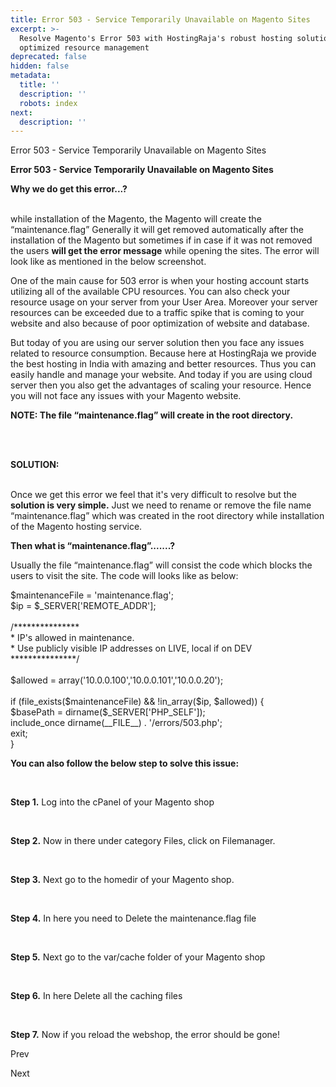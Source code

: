 ```yaml
---
title: Error 503 - Service Temporarily Unavailable on Magento Sites
excerpt: >-
  Resolve Magento's Error 503 with HostingRaja's robust hosting solutions and
  optimized resource management
deprecated: false
hidden: false
metadata:
  title: ''
  description: ''
  robots: index
next:
  description: ''
---
```


<div class="page-header">

Error 503 - Service Temporarily Unavailable on Magento Sites 
</div>

<div itemprop="articleBody">
<strong>Error 503 - Service Temporarily Unavailable on Magento Sites</strong>
<p dir="ltr"><strong><span style={{fontFamily: "georgia, palatino"}}>Why we do get this error...?</span></strong><br /><strong><br /></strong></p>
<p dir="ltr">while installation of the Magento, the Magento will create the “maintenance.flag” Generally it will get removed automatically after the installation of the Magento but sometimes if in case if it was not removed the users <strong>will get the error message</strong> while opening the sites. The error will look like as mentioned in the below screenshot.</p>
<p dir="ltr"> </p>
<p><span style={{fontWeight: 400}}>One of the main cause for 503 error is when your hosting account starts utilizing all of the available CPU resources. You can also check your resource usage on your server from your User Area. Moreover your server resources can be exceeded due to a traffic spike that is coming to your website and also because of poor optimization of website and database. </span></p>
<p dir="ltr"> </p>
<p><span style={{fontWeight: 400}}>But today of you are using our server solution then you face any issues related to resource consumption. Because here at HostingRaja we provide the best hosting in India with amazing and better resources. Thus you can easily handle and manage your website. And today if you are using cloud server then you also get the advantages of scaling your resource. Hence you will not face any issues with your Magento website. </span></p>
<p> </p>
<p dir="ltr"><strong>NOTE: The file “maintenance.flag” will create in the root directory.</strong></p>
<p><br /><br /></p>
<p dir="ltr"></p>
<p> </p>
<p dir="ltr"><strong><span style={{fontFamily: "georgia, palatino"}}>SOLUTION:</span><br /><br /></strong></p>
<p dir="ltr">Once we get this error we feel that it's very difficult to resolve but the <strong>solution is very simple.</strong> Just we need to rename or remove the file name “maintenance.flag” which was created in the root directory while installation of the Magento hosting service.</p>
<p> </p>
<p dir="ltr"><span style={{fontFamily: "georgia, palatino"}}><strong>Then what is “maintenance.flag”.......?</strong></span></p>
<p> </p>
<p dir="ltr">Usually the file “maintenance.flag” will consist the code which blocks the users to visit the site. The code will looks like as below:</p>
<p> </p>
<p dir="ltr">$maintenanceFile = 'maintenance.flag';<br class="kix-line-break" />$ip = $_SERVER['REMOTE_ADDR'];<br class="kix-line-break" /><br class="kix-line-break" />/***************<br class="kix-line-break" />* IP's allowed in maintenance.<br class="kix-line-break" />* Use publicly visible IP addresses on LIVE, local if on DEV<br class="kix-line-break" />***************/<br class="kix-line-break" /><br class="kix-line-break" />$allowed = array('10.0.0.100','10.0.0.101','10.0.0.20');<br class="kix-line-break" /><br class="kix-line-break" />if (file_exists($maintenanceFile) &amp;&amp; !in_array($ip, $allowed)) {<br class="kix-line-break" />   $basePath = dirname($_SERVER['PHP_SELF']);<br class="kix-line-break" />   include_once dirname(__FILE__) . '/errors/503.php';<br class="kix-line-break" />   exit;<br class="kix-line-break" />}</p>
<div> </div>
<div>
<p><strong>You can also follow the below step to solve this issue: </strong></p>
<br />
<p><span style={{fontWeight: 400}}><strong>Step 1.</strong> Log into the cPanel of your Magento shop</span></p>
<br />
<p><span style={{fontWeight: 400}}><strong>Step 2.</strong> Now in there under category Files, click on Filemanager.</span></p>
<br />
<p><span style={{fontWeight: 400}}><strong>Step 3.</strong> Next go to the homedir of your Magento shop.</span></p>
<br />
<p><span style={{fontWeight: 400}}><strong>Step 4.</strong> In here you need to Delete the maintenance.flag file</span></p>
<br />
<p><span style={{fontWeight: 400}}><strong>Step 5.</strong> Next go to the var/cache folder of your Magento shop</span></p>
<br />
<p><span style={{fontWeight: 400}}><strong>Step 6.</strong> In here Delete all the caching files</span></p>
<br />
<p><span style={{fontWeight: 400}}><strong>Step 7.</strong> Now if you reload the webshop, the error should be gone!</span></p>
</div> </div>

<span class="icon-chevron-left" aria-hidden="true"></span> <span aria-hidden="true">Prev</span> 

<span aria-hidden="true">Next</span> <span class="icon-chevron-right" aria-hidden="true"></span> 

</div>
